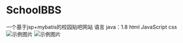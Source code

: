 # SchoolBBS
一个基于jsp+mybatis的校园贴吧网站
语言 java：1.8 html JavaScript css
![示例图片](![image](https://github.com/user-attachments/assets/add9e48e-89a6-425c-a51d-c8423afc1765))
![示例图片](![image](https://github.com/user-attachments/assets/602179f4-e659-48c1-92c9-56daf014298e))
